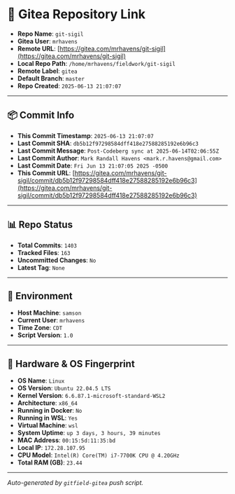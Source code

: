 # 🔗 Gitea Repository Link

- **Repo Name**: `git-sigil`
- **Gitea User**: `mrhavens`
- **Remote URL**: [https://gitea.com/mrhavens/git-sigil](https://gitea.com/mrhavens/git-sigil)
- **Local Repo Path**: `/home/mrhavens/fieldwork/git-sigil`
- **Remote Label**: `gitea`
- **Default Branch**: `master`
- **Repo Created**: `2025-06-13 21:07:07`

---

## 📦 Commit Info

- **This Commit Timestamp**: `2025-06-13 21:07:07`
- **Last Commit SHA**: `db5b12f97298584dff418e27588285192e6b96c3`
- **Last Commit Message**: `Post-Codeberg sync at 2025-06-14T02:06:55Z`
- **Last Commit Author**: `Mark Randall Havens <mark.r.havens@gmail.com>`
- **Last Commit Date**: `Fri Jun 13 21:07:05 2025 -0500`
- **This Commit URL**: [https://gitea.com/mrhavens/git-sigil/commit/db5b12f97298584dff418e27588285192e6b96c3](https://gitea.com/mrhavens/git-sigil/commit/db5b12f97298584dff418e27588285192e6b96c3)

---

## 📊 Repo Status

- **Total Commits**: `1403`
- **Tracked Files**: `163`
- **Uncommitted Changes**: `No`
- **Latest Tag**: `None`

---

## 🧭 Environment

- **Host Machine**: `samson`
- **Current User**: `mrhavens`
- **Time Zone**: `CDT`
- **Script Version**: `1.0`

---

## 🧬 Hardware & OS Fingerprint

- **OS Name**: `Linux`
- **OS Version**: `Ubuntu 22.04.5 LTS`
- **Kernel Version**: `6.6.87.1-microsoft-standard-WSL2`
- **Architecture**: `x86_64`
- **Running in Docker**: `No`
- **Running in WSL**: `Yes`
- **Virtual Machine**: `wsl`
- **System Uptime**: `up 3 days, 3 hours, 39 minutes`
- **MAC Address**: `00:15:5d:11:35:bd`
- **Local IP**: `172.28.107.95`
- **CPU Model**: `Intel(R) Core(TM) i7-7700K CPU @ 4.20GHz`
- **Total RAM (GB)**: `23.44`

---

_Auto-generated by `gitfield-gitea` push script._

